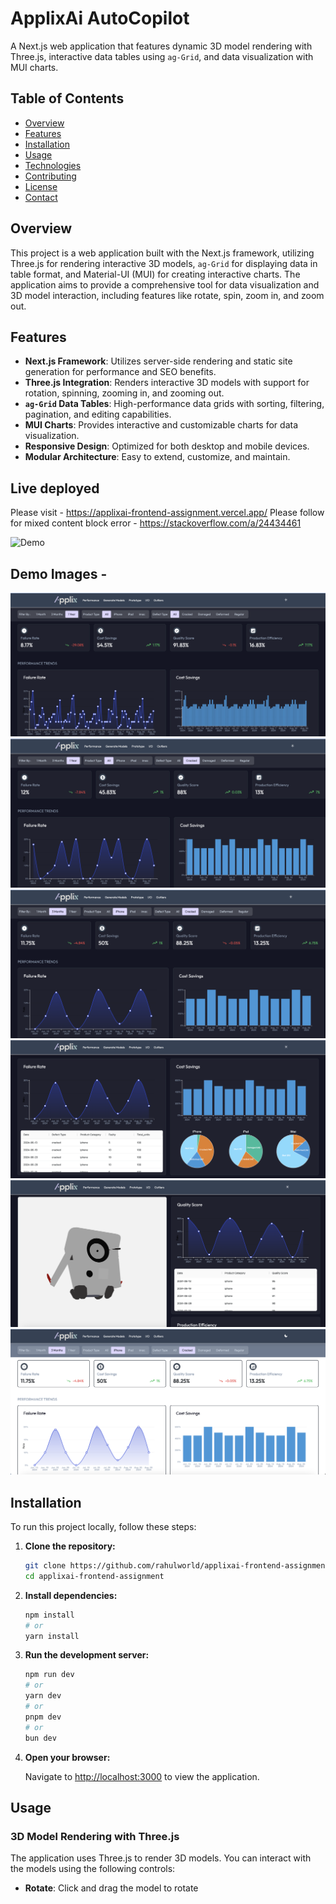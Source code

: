 # ApplixAi AutoCopilot

A Next.js web application that features dynamic 3D model rendering with Three.js, interactive data tables using `ag-Grid`, and data visualization with MUI charts.

## Table of Contents

- [Overview](#overview)
- [Features](#features)
- [Installation](#installation)
- [Usage](#usage)
- [Technologies](#technologies)
- [Contributing](#contributing)
- [License](#license)
- [Contact](#contact)

## Overview

This project is a web application built with the Next.js framework, utilizing Three.js for rendering interactive 3D models, `ag-Grid` for displaying data in table format, and Material-UI (MUI) for creating interactive charts. The application aims to provide a comprehensive tool for data visualization and 3D model interaction, including features like rotate, spin, zoom in, and zoom out.

## Features

- **Next.js Framework**: Utilizes server-side rendering and static site generation for performance and SEO benefits.
- **Three.js Integration**: Renders interactive 3D models with support for rotation, spinning, zooming in, and zooming out.
- **`ag-Grid` Data Tables**: High-performance data grids with sorting, filtering, pagination, and editing capabilities.
- **MUI Charts**: Provides interactive and customizable charts for data visualization.
- **Responsive Design**: Optimized for both desktop and mobile devices.
- **Modular Architecture**: Easy to extend, customize, and maintain.

## Live deployed

Please visit - https://applixai-frontend-assignment.vercel.app/
Please follow for mixed content block error - https://stackoverflow.com/a/24434461

![Demo](example/demo.gif)

## Demo Images -

![Filter 1](example/example1.png)
![Filter 2](example/example2.png)
![Filter 3](example/example3.png)
![Filter 4](example/example4.png)
![Filter 5](example/example5.png)
![Filter 6](example/example6.png)

## Installation

To run this project locally, follow these steps:

1. **Clone the repository:**

   ```bash
   git clone https://github.com/rahulworld/applixai-frontend-assignment.git
   cd applixai-frontend-assignment
   ```

2. **Install dependencies:**

   ```bash
   npm install
   # or
   yarn install
   ```

3. **Run the development server:**

   ```bash
   npm run dev
   # or
   yarn dev
   # or
   pnpm dev
   # or
   bun dev
   ```

4. **Open your browser:**

   Navigate to [http://localhost:3000](http://localhost:3000) to view the application.

## Usage

### 3D Model Rendering with Three.js

The application uses Three.js to render 3D models. You can interact with the models using the following controls:

- **Rotate**: Click and drag the model to rotate
